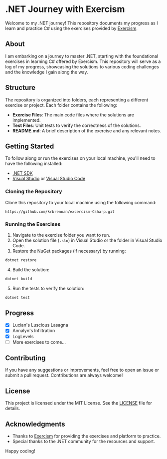# .NET Journey with Exercism

Welcome to my .NET journey! This repository documents my progress as I learn and practice C# using the exercises provided by [Exercism](https://exercism.io/).

## About

I am embarking on a journey to master .NET, starting with the foundational exercises in learning C# offered by Exercism. This repository will serve as a log of my progress, showcasing the solutions to various coding challenges and the knowledge I gain along the way.

## Structure

The repository is organized into folders, each representing a different exercise or project. Each folder contains the following:

- **Exercise Files**: The main code files where the solutions are implemented.
- **Test Files**: Unit tests to verify the correctness of the solutions.
- **README.md**: A brief description of the exercise and any relevant notes.

## Getting Started

To follow along or run the exercises on your local machine, you'll need to have the following installed:

- [.NET SDK](https://dotnet.microsoft.com/download)
- [Visual Studio](https://visualstudio.microsoft.com/) or [Visual Studio Code](https://code.visualstudio.com/)

### Cloning the Repository

Clone this repository to your local machine using the following command:

```git 
https://github.com/krbrennan/excercism-Csharp.git
```

### Running the Exercises

1. Navigate to the exercise folder you want to run.
2. Open the solution file (`.sln`) in Visual Studio or the folder in Visual Studio Code.
3. Restore the NuGet packages (if necessary) by running:

```cmd
dotnet restore
```

4. Build the solution:

```cmd
dotnet build
```

5. Run the tests to verify the solution:

```cmd
dotnet test
```

## Progress

- [x] Lucian's Luscious Lasagna
- [x] Annalyn's Infiltration
- [x] LogLevels
- [ ] More exercises to come...

## Contributing

If you have any suggestions or improvements, feel free to open an issue or submit a pull request. Contributions are always welcome!

## License

This project is licensed under the MIT License. See the [LICENSE](LICENSE) file for details.

## Acknowledgments

- Thanks to [Exercism](https://exercism.io/) for providing the exercises and platform to practice.
- Special thanks to the .NET community for the resources and support.

Happy coding!
